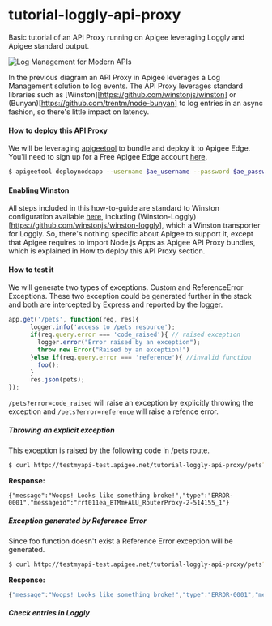 # tutorial-loggly-api-proxy
Basic tutorial of an API Proxy running on Apigee leveraging Loggly and Apigee standard output.

![Log Management for Modern APIs](https://www.dropbox.com/s/70g4kiyde2nwwt4/Log%20Management%20for%20Modern%20APIs.png?dl=1)

In the previous diagram an API Proxy in Apigee leverages a Log Management solution to log events. The API Proxy leverages standard libraries such as [Winston][https://github.com/winstonjs/winston] or (Bunyan)[https://github.com/trentm/node-bunyan] to log entries in an async fashion, so there's little impact on latency.

#### How to deploy this API Proxy
We will be leveraging [apigeetool](https://www.npmjs.com/package/apigeetool) to bundle and deploy it to Apigee Edge. You'll need to sign up for a Free Apigee Edge account [here](https://accounts.apigee.com/accounts/sign_up).

```bash
$ apigeetool deploynodeapp --username $ae_username --password $ae_password --organization testmyapi --api tutorial-loggly-api-proxy --environment test --directory . -m app.js -b /tutorial-loggly-api-proxy
```

#### Enabling Winston
All steps included in this how-to-guide are standard to Winston configuration available [here](https://github.com/winstonjs/winston), including (Winston-Loggly)[https://github.com/winstonjs/winston-loggly], which a Winston transporter for Loggly. So, there's nothing specific about Apigee to support it, except that Apigee requires to import Node.js Apps as Apigee API Proxy bundles, which is explained in How to deploy this API Proxy section.


#### How to test it
We will generate two types of exceptions. Custom and ReferenceError Exceptions. These two exception could be generated further in the stack and both are intercepted by Express and reported by the logger.

```javascript
app.get('/pets', function(req, res){
	  logger.info('access to /pets resource');
	  if(req.query.error === 'code_raised'){ // raised exception
	    logger.error("Error raised by an exception");
	    throw new Error("Raised by an exception!")
	  }else if(req.query.error === 'reference'){ //invalid function
	    foo();
	  }
	  res.json(pets);
});
```

```/pets?error=code_raised``` will raise an exception by explicitly throwing the exception and ```/pets?error=reference``` will raise a refence error.

##### Throwing an explicit exception
This exception is raised by the following code in /pets route.

```bash
$ curl http://testmyapi-test.apigee.net/tutorial-loggly-api-proxy/pets?error=code_raised
```
**Response:**
```
{"message":"Woops! Looks like something broke!","type":"ERROR-0001","messageid":"rrt011ea_BTMm+ALU_RouterProxy-2-514155_1"}
```

##### Exception generated by Reference Error
Since foo function doesn't exist a Reference Error exception will be generated.
```bash
$ curl http://testmyapi-test.apigee.net/tutorial-loggly-api-proxy/pets?error=reference
```
**Response:**
```javascript
{"message":"Woops! Looks like something broke!","type":"ERROR-0001","messageid":"rrt17apigee_BTMini/M_RouterProxy-2-565998_1"}
```

##### Check entries in Loggly
